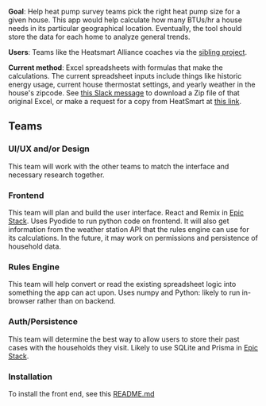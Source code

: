 **Goal**: Help heat pump survey teams pick the right heat pump size for a given house. This app would help calculate how many BTUs/hr a house needs in its particular geographical location. Eventually, the tool should store the data for each home to analyze general trends.

**Users**: Teams like the Heatsmart Alliance coaches via the [sibling project](https://github.com/codeforboston/urban-league-heat-pump-accelerator).

**Current method**: Excel spreadsheets with formulas that make the calculations. The current spreadsheet inputs include things like historic energy usage, current house thermostat settings, and yearly weather in the house's zipcode. See [this Slack message](https://cfb-public.slack.com/archives/C0563F96JSG/p1684285954706029) to download a Zip file of that original Excel, or make a request for a copy from HeatSmart at [this link](https://heatsmartalliance.org/coaching-tools/heat-load-analysis/).

## Teams

### UI/UX and/or Design

This team will work with the other teams to match the interface and necessary research together.

### Frontend

This team will plan and build the user interface. React and Remix in [Epic Stack](https://github.com/epicweb-dev/epic-stack). Uses Pyodide to run python code on frontend.
It will also get information from the weather station API that the rules engine can use for its calculations. In the future, it may work on permissions and persistence of household data.

### Rules Engine

This team will help convert or read the existing spreadsheet logic into something the app can act upon. Uses numpy and Python: likely to run in-browser rather than on backend.

### Auth/Persistence

This team will determine the best way to allow users to store their past cases with the households they visit. Likely to use SQLite and Prisma in [Epic Stack](https://github.com/epicweb-dev/epic-stack).

### Installation

To install the front end, see this [README.md](https://github.com/codeforboston/home-energy-analysis-tool/blob/main/heat-stack/README.md)

